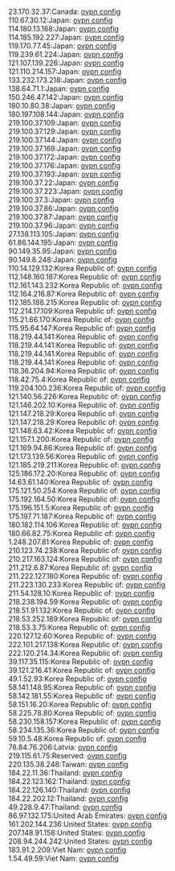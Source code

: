 23.170.32.37:Canada: [ovpn config](vpn/23_170_32_37.ovpn)  
110.67.30.12:Japan: [ovpn config](vpn/110_67_30_12.ovpn)  
114.180.13.168:Japan: [ovpn config](vpn/114_180_13_168.ovpn)  
114.185.192.227:Japan: [ovpn config](vpn/114_185_192_227.ovpn)  
119.170.77.45:Japan: [ovpn config](vpn/119_170_77_45.ovpn)  
119.239.61.224:Japan: [ovpn config](vpn/119_239_61_224.ovpn)  
121.107.139.226:Japan: [ovpn config](vpn/121_107_139_226.ovpn)  
121.110.214.157:Japan: [ovpn config](vpn/121_110_214_157.ovpn)  
133.232.173.218:Japan: [ovpn config](vpn/133_232_173_218.ovpn)  
138.64.71.1:Japan: [ovpn config](vpn/138_64_71_1.ovpn)  
150.246.47.142:Japan: [ovpn config](vpn/150_246_47_142.ovpn)  
180.10.80.38:Japan: [ovpn config](vpn/180_10_80_38.ovpn)  
180.197.108.144:Japan: [ovpn config](vpn/180_197_108_144.ovpn)  
219.100.37.109:Japan: [ovpn config](vpn/219_100_37_109.ovpn)  
219.100.37.129:Japan: [ovpn config](vpn/219_100_37_129.ovpn)  
219.100.37.144:Japan: [ovpn config](vpn/219_100_37_144.ovpn)  
219.100.37.169:Japan: [ovpn config](vpn/219_100_37_169.ovpn)  
219.100.37.172:Japan: [ovpn config](vpn/219_100_37_172.ovpn)  
219.100.37.176:Japan: [ovpn config](vpn/219_100_37_176.ovpn)  
219.100.37.193:Japan: [ovpn config](vpn/219_100_37_193.ovpn)  
219.100.37.22:Japan: [ovpn config](vpn/219_100_37_22.ovpn)  
219.100.37.223:Japan: [ovpn config](vpn/219_100_37_223.ovpn)  
219.100.37.3:Japan: [ovpn config](vpn/219_100_37_3.ovpn)  
219.100.37.86:Japan: [ovpn config](vpn/219_100_37_86.ovpn)  
219.100.37.87:Japan: [ovpn config](vpn/219_100_37_87.ovpn)  
219.100.37.96:Japan: [ovpn config](vpn/219_100_37_96.ovpn)  
27.138.113.105:Japan: [ovpn config](vpn/27_138_113_105.ovpn)  
61.86.144.195:Japan: [ovpn config](vpn/61_86_144_195.ovpn)  
90.149.35.95:Japan: [ovpn config](vpn/90_149_35_95.ovpn)  
90.149.8.248:Japan: [ovpn config](vpn/90_149_8_248.ovpn)  
110.14.129.132:Korea Republic of: [ovpn config](vpn/110_14_129_132.ovpn)  
112.148.160.187:Korea Republic of: [ovpn config](vpn/112_148_160_187.ovpn)  
112.161.143.232:Korea Republic of: [ovpn config](vpn/112_161_143_232.ovpn)  
112.164.216.87:Korea Republic of: [ovpn config](vpn/112_164_216_87.ovpn)  
112.185.188.215:Korea Republic of: [ovpn config](vpn/112_185_188_215.ovpn)  
112.214.17.109:Korea Republic of: [ovpn config](vpn/112_214_17_109.ovpn)  
115.21.66.170:Korea Republic of: [ovpn config](vpn/115_21_66_170.ovpn)  
115.95.64.147:Korea Republic of: [ovpn config](vpn/115_95_64_147.ovpn)  
118.219.44.141:Korea Republic of: [ovpn config](vpn/118_219_44_141.ovpn)  
118.219.44.141:Korea Republic of: [ovpn config](vpn/118_219_44_141.ovpn)  
118.219.44.141:Korea Republic of: [ovpn config](vpn/118_219_44_141.ovpn)  
118.219.44.141:Korea Republic of: [ovpn config](vpn/118_219_44_141.ovpn)  
118.36.204.94:Korea Republic of: [ovpn config](vpn/118_36_204_94.ovpn)  
118.42.75.4:Korea Republic of: [ovpn config](vpn/118_42_75_4.ovpn)  
119.204.100.236:Korea Republic of: [ovpn config](vpn/119_204_100_236.ovpn)  
121.140.56.226:Korea Republic of: [ovpn config](vpn/121_140_56_226.ovpn)  
121.146.202.10:Korea Republic of: [ovpn config](vpn/121_146_202_10.ovpn)  
121.147.218.29:Korea Republic of: [ovpn config](vpn/121_147_218_29.ovpn)  
121.147.218.29:Korea Republic of: [ovpn config](vpn/121_147_218_29.ovpn)  
121.148.63.42:Korea Republic of: [ovpn config](vpn/121_148_63_42.ovpn)  
121.157.1.200:Korea Republic of: [ovpn config](vpn/121_157_1_200.ovpn)  
121.169.94.86:Korea Republic of: [ovpn config](vpn/121_169_94_86.ovpn)  
121.173.139.56:Korea Republic of: [ovpn config](vpn/121_173_139_56.ovpn)  
121.185.219.211:Korea Republic of: [ovpn config](vpn/121_185_219_211.ovpn)  
125.186.172.20:Korea Republic of: [ovpn config](vpn/125_186_172_20.ovpn)  
14.63.61.140:Korea Republic of: [ovpn config](vpn/14_63_61_140.ovpn)  
175.121.50.254:Korea Republic of: [ovpn config](vpn/175_121_50_254.ovpn)  
175.192.164.50:Korea Republic of: [ovpn config](vpn/175_192_164_50.ovpn)  
175.196.151.5:Korea Republic of: [ovpn config](vpn/175_196_151_5.ovpn)  
175.197.71.187:Korea Republic of: [ovpn config](vpn/175_197_71_187.ovpn)  
180.182.114.106:Korea Republic of: [ovpn config](vpn/180_182_114_106.ovpn)  
180.66.82.75:Korea Republic of: [ovpn config](vpn/180_66_82_75.ovpn)  
1.248.207.81:Korea Republic of: [ovpn config](vpn/1_248_207_81.ovpn)  
210.123.74.238:Korea Republic of: [ovpn config](vpn/210_123_74_238.ovpn)  
210.217.163.124:Korea Republic of: [ovpn config](vpn/210_217_163_124.ovpn)  
211.212.6.87:Korea Republic of: [ovpn config](vpn/211_212_6_87.ovpn)  
211.222.127.180:Korea Republic of: [ovpn config](vpn/211_222_127_180.ovpn)  
211.223.130.233:Korea Republic of: [ovpn config](vpn/211_223_130_233.ovpn)  
211.54.128.10:Korea Republic of: [ovpn config](vpn/211_54_128_10.ovpn)  
218.238.194.59:Korea Republic of: [ovpn config](vpn/218_238_194_59.ovpn)  
218.51.91.132:Korea Republic of: [ovpn config](vpn/218_51_91_132.ovpn)  
218.53.252.189:Korea Republic of: [ovpn config](vpn/218_53_252_189.ovpn)  
218.53.3.75:Korea Republic of: [ovpn config](vpn/218_53_3_75.ovpn)  
220.127.12.60:Korea Republic of: [ovpn config](vpn/220_127_12_60.ovpn)  
222.101.217.138:Korea Republic of: [ovpn config](vpn/222_101_217_138.ovpn)  
222.120.214.34:Korea Republic of: [ovpn config](vpn/222_120_214_34.ovpn)  
39.117.35.115:Korea Republic of: [ovpn config](vpn/39_117_35_115.ovpn)  
39.121.216.41:Korea Republic of: [ovpn config](vpn/39_121_216_41.ovpn)  
49.1.52.93:Korea Republic of: [ovpn config](vpn/49_1_52_93.ovpn)  
58.141.148.95:Korea Republic of: [ovpn config](vpn/58_141_148_95.ovpn)  
58.142.181.55:Korea Republic of: [ovpn config](vpn/58_142_181_55.ovpn)  
58.151.16.20:Korea Republic of: [ovpn config](vpn/58_151_16_20.ovpn)  
58.225.78.80:Korea Republic of: [ovpn config](vpn/58_225_78_80.ovpn)  
58.230.158.157:Korea Republic of: [ovpn config](vpn/58_230_158_157.ovpn)  
58.234.135.36:Korea Republic of: [ovpn config](vpn/58_234_135_36.ovpn)  
59.10.5.48:Korea Republic of: [ovpn config](vpn/59_10_5_48.ovpn)  
78.84.76.206:Latvia: [ovpn config](vpn/78_84_76_206.ovpn)  
219.115.61.75:Reserved: [ovpn config](vpn/219_115_61_75.ovpn)  
220.135.38.248:Taiwan: [ovpn config](vpn/220_135_38_248.ovpn)  
184.22.11.36:Thailand: [ovpn config](vpn/184_22_11_36.ovpn)  
184.22.123.162:Thailand: [ovpn config](vpn/184_22_123_162.ovpn)  
184.22.126.140:Thailand: [ovpn config](vpn/184_22_126_140.ovpn)  
184.22.202.12:Thailand: [ovpn config](vpn/184_22_202_12.ovpn)  
49.228.9.47:Thailand: [ovpn config](vpn/49_228_9_47.ovpn)  
86.97.132.175:United Arab Emirates: [ovpn config](vpn/86_97_132_175.ovpn)  
161.202.144.236:United States: [ovpn config](vpn/161_202_144_236.ovpn)  
207.148.91.158:United States: [ovpn config](vpn/207_148_91_158.ovpn)  
208.94.244.242:United States: [ovpn config](vpn/208_94_244_242.ovpn)  
183.91.2.209:Viet Nam: [ovpn config](vpn/183_91_2_209.ovpn)  
1.54.49.59:Viet Nam: [ovpn config](vpn/1_54_49_59.ovpn)  

